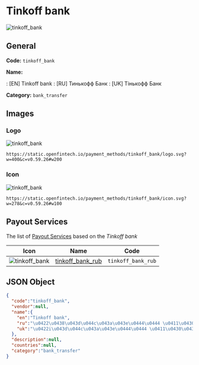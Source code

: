
# Tinkoff bank 
![tinkoff_bank](https://static.openfintech.io/payment_methods/tinkoff_bank/logo.svg?w=400&c=v0.59.26#w200)  

## General 
**Code:** `tinkoff_bank` 
 
**Name:** 
 
:	[EN] Tinkoff bank 
:	[RU] Тинькофф Банк 
:	[UK] Тiнькофф Банк 
 
**Category:** `bank_transfer` 
 

## Images 

### Logo 
![tinkoff_bank](https://static.openfintech.io/payment_methods/tinkoff_bank/logo.svg?w=400&c=v0.59.26#w200)  

```
https://static.openfintech.io/payment_methods/tinkoff_bank/logo.svg?w=400&c=v0.59.26#w200
```  

### Icon 
![tinkoff_bank](https://static.openfintech.io/payment_methods/tinkoff_bank/icon.svg?w=278&c=v0.59.26#w100)  

```
https://static.openfintech.io/payment_methods/tinkoff_bank/icon.svg?w=278&c=v0.59.26#w100
```  

## Payout Services 
 
The list of [Payout Services](/payout-services/) based on the _Tinkoff bank_ 

|Icon|Name|Code| 
|:---:|:---:|:---:| 
|![tinkoff_bank](https://static.openfintech.io/payout_methods/tinkoff_bank/icon.svg?w=278&c=v0.59.26#w40) |[tinkoff_bank_rub](/payout-services/tinkoff_bank_rub/)|`tinkoff_bank_rub`| 
 

## JSON Object 

```json
{
  "code":"tinkoff_bank",
  "vendor":null,
  "name":{
    "en":"Tinkoff bank",
    "ru":"\u0422\u0438\u043d\u044c\u043a\u043e\u0444\u0444 \u0411\u0430\u043d\u043a",
    "uk":"\u0422i\u043d\u044c\u043a\u043e\u0444\u0444 \u0411\u0430\u043d\u043a"
  },
  "description":null,
  "countries":null,
  "category":"bank_transfer"
}
```  
